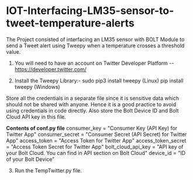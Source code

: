 # IOT-Interfacing-LM35-sensor-to-tweet-temperature-alerts
The Project consisted of interfacing an LM35 sensor with BOLT Module to send a Tweet alert using Tweepy when a temperature crosses a threshold value.

1. You will need to have an account on Twitter Developer Platform --  https://developer.twitter.com/

2. Install the Tweepy Library:-
sudo pip3 install tweepy (Linux)
pip install tweepy (Windows)

Store all the credentials in a separate file since it is sensitive data which should not be shared with anyone. Hence it is a good practice to avoid using credentials in code directly. Also store the Bolt Device ID and Bolt Cloud API key in this file.

**Contents of conf.py file**
consumer_key = "Consumer Key (API Key) for Twitter App"
consumer_secret = "Consumer Secret (API Secret) for Twitter App"
access_token = "Access Token for Twitter App"
access_token_secret = "Access Token Secret for Twitter App"
bolt_cloud_api_key = "API key of your Bolt Cloud. You can find in API section on Bolt Cloud"
device_id = "ID of your Bolt Device"

3. Run the TempTwitter.py file.
